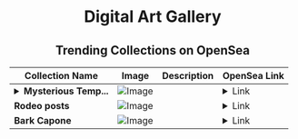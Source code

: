 <div align="center">

# Digital Art Gallery

## Trending Collections on OpenSea

| Collection Name                       | Image                                                                                     | Description                       | OpenSea Link                                                                                          |
|---------------------------------------|-------------------------------------------------------------------------------------------|-----------------------------------|--------------------------------------------------------------------------------------------------------|
| **<details><summary>Mysterious Temp...</summary>Mysterious Temple</details>** | ![Image](https://i.seadn.io/s/raw/files/8ab49af503bc569e3916cc876828fc7d.jpg?w=500&auto=format?w=200&auto=format) |  | <details><summary>Link</summary>[Mysterious Temple](https://opensea.io/collection/mysterious-temple-1)</details> |
| **Rodeo posts** | ![Image](https://i.seadn.io/s/raw/files/e78f3347273821f5c56e6163ea4f1c14.png?w=500&auto=format?w=200&auto=format) |  | <details><summary>Link</summary>[Rodeo posts](https://opensea.io/collection/rodeo-posts-5715)</details> |
| **Bark Capone** | ![Image](https://i.seadn.io/s/raw/files/c5bd5ba751ea5dab12d64dbf252696d0.png?w=500&auto=format?w=200&auto=format) |  | <details><summary>Link</summary>[Bark Capone](https://opensea.io/collection/bark-capone)</details> |

</div>
